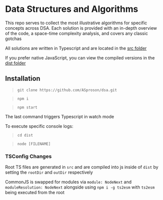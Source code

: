# Data Structures and Algorithms

This repo serves to collect the most illustrative algorithms for specific concepts across DSA. Each solution is provided with an in-depth overview of the code, a space-time complexity analysis, and covers any classic gotchas

All solutions are written in Typescript and are located in the [src folder](./src/)

If you prefer native JavaScript, you can view the compiled versions in the [dist folder](./dist/)

## Installation

> `git clone https://github.com/ASproson/dsa.git`

> `npm i`

> `npm start`

The last command triggers Typescript in watch mode

To execute specific console logs:

> `cd dist`

> `node [FILENAME]`

### TSConfig Changes

Root TS files are generated in `src` and are compiled into js inside of `dist` by setting the `rootDir` and `outDir` respectively

CommonJS is swapped for modules via `module: NodeNext` and `moduleResolution: NodeNext` alongside using `npm i -g ts2esm` with `ts2esm` being executed from the root
